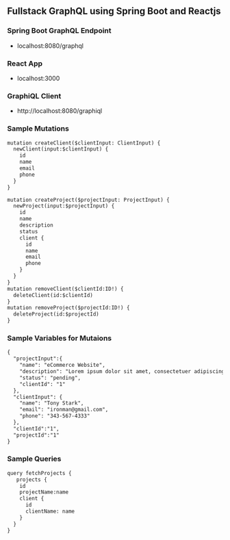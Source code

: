 ## Fullstack GraphQL using Spring Boot and Reactjs

### Spring Boot GraphQL Endpoint
- localhost:8080/graphql

### React App
- localhost:3000

### GraphiQL Client
- http://localhost:8080/graphiql

### Sample Mutations
```txt
mutation createClient($clientInput: ClientInput) {
  newClient(input:$clientInput) {
    id
    name
    email
    phone
  }
}

mutation createProject($projectInput: ProjectInput) {
  newProject(input:$projectInput) {
    id
    name
    description
    status
    client {
      id
      name
      email
      phone
    }
  }
}
mutation removeClient($clientId:ID!) {
  deleteClient(id:$clientId)
}
mutation removeProject($projectId:ID!) {
  deleteProject(id:$projectId)
}
```
### Sample Variables for Mutaions
```txt
{
  "projectInput":{
    "name": "eCommerce Website",
    "description": "Lorem ipsum dolor sit amet, consectetuer adipiscing elit. Aenean commodo ligula eget dolor. Aenean massa. Cum sociis natoque penatibus et magnis dis parturient montes, nascetur ridiculus mus. Donec quam felis, ultricies nec, pellentesque eu.",
    "status": "pending",
    "clientId": "1"
  },
  "clientInput": {
    "name": "Tony Stark",
    "email": "ironman@gmail.com",
    "phone": "343-567-4333"
  },
  "clientId":"1",
  "projectId":"1"
}
```

### Sample Queries
```txt
query fetchProjects {
   projects {
    id
    projectName:name
    client {
      id
      clientName: name 
    }
  }
}
```
